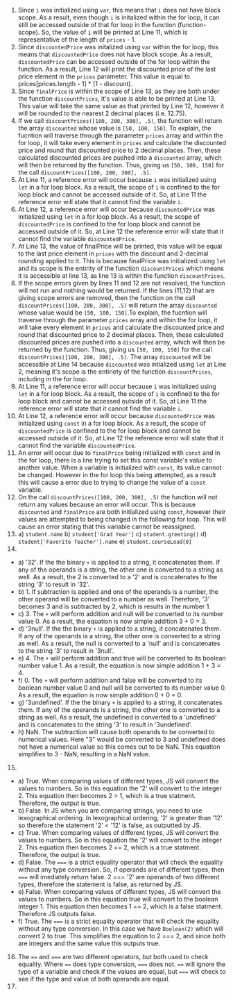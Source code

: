 1) Since `i` was initialized using `var`, this means that `i` does not have block scope. As a result, even though `i` is initalized within the for loop, it can still be accessed outside of that for loop in the function (function-scope). So, the value of `i` will be printed at Line 11, which is representative of the length of `prices` - 1.
2) Since `discountedPrice` was initalized using `var` within the for loop, this means that `discountedPrice` does not have block scope. As a result, `discountedPrice` can be accessed outside of the for loop within the function. As a result, Line 12 will print the discounted price of the last price element in the `prices` parameter. This value is equal to prices[prices.length - 1] * (1 - discount).
3) Since `finalPrice` is within the scope of Line 13, as they are both under the function `discountPrices`, it's value is able to be printed at Line 13. This value will take the same value as that printed by Line 12, however it will be rounded to the nearest 2 decimal places (i.e. 12.75).
4) If we call `discountPrices([100, 200, 300], .5)`, the function will return the array `discounted` whose value is `[50, 100, 150]`. To explain, the fucntion will traverse through the parameter `prices` array and within the for loop, it will take every element in `prices` and calculate the discounted price and round that discounted price to 2 decimal places. Then, these calculated discounted prices are pushed into a `discounted` array, which will then be returned by the function. Thus, giving us `[50, 100, 150]` for the call `discountPrices([100, 200, 300], .5)`.
5) At Line 11, a reference error will occur because `i` was initialized using `let` in a for loop block. As a result, the scope of `i` is confined to the for loop block and cannot be accessed outside of it. So, at Line 11 the reference error will state that it cannot find the variable `i`.
6) At Line 12, a reference error will occur because `discountedPrice` was initialized using `let` in a for loop block. As a result, the scope of `discountedPrice` is confined to the for loop block and cannot be accessed outside of it. So, at Line 12 the reference error will state that it cannot find the variable `discountedPrice`.
7) At Line 13, the value of finalPrice will be printed, this value will be equal to the last price element in `prices` with the discount and 2-decimal rounding applied to it. This is because finalPrice was initialized using `let` and its scope is the entirity of the function `discountPrices` which means it is accessible at line 13, as line 13 is within the function `discountPrices`.
8) If the scope errors given by lines 11 and 12 are not resolved, the function will not run and nothing would be returned. If the lines (11,12) that are giving scope errors are removed, then the function on the call `discountPrices([100, 200, 300], .5)` will return the array `discounted` whose value would be `[50, 100, 150]`.To explain, the fucntion will traverse through the parameter `prices` array and within the for loop, it will take every element in `prices` and calculate the discounted price and round that discounted price to 2 decimal places. Then, these calculated discounted prices are pushed into a `discounted` array, which will then be returned by the function. Thus, giving us `[50, 100, 150]` for the call `discountPrices([100, 200, 300], .5)`. The array `discounted` will be accessible at Line 14 because `discounted` was intialized using `let` at Line 2, meaning it's scope is the entiriety of the function `discountPrices`, including in the for loop. 
9) At Line 11, a reference error will occur because `i` was initialized using `let` in a for loop block. As a result, the scope of `i` is confined to the for loop block and cannot be accessed outside of it. So, at Line 11 the reference error will state that it cannot find the variable `i`.
10) At Line 12, a reference error will occur because `discountedPrice` was initialized using `const` in a for loop block. As a result, the scope of `discountedPrice` is confined to the for loop block and cannot be accessed outside of it. So, at Line 12 the reference error will state that it cannot find the variable `discountedPrice`. 
11) An error will occur due to `finalPrice` being initialized with `const` and in the for loop, there is a line trying to set this const variable's value to another value. When a variable is initialized with `const`, its value cannot be changed. However in the for loop this being attempted, as a result this will cause a error due to trying to change the value of a `const` variable.
12) On the call `discountPrices([100, 200, 300], .5)` the function will not return any values because an error will occur. This is because `discounted` and `finalPrice` are both initialized using `const`, however their values are attempted to being changed in the following for loop. This will cause an error stating that this variable cannot be reassigned. 
13) a) `student.name` b) `student['Grad Year']` c) `student.greeting()` d) `student['Favorite Teacher'].name` e) `student.courseLoad[0]`
14) 
* a) '32'. If the the binary `+` is applied to a string, it concatenates them. If any of the operands is a string, the other one is converted to a string as well. As a result, the 2 is converted to a '2' and is concatenates to the string '3' to result in '32'.
* b) 1. If subtraction is applied and one of the operands is a number, the other operand will be converted to a number as well. Therefore, '3' becomes 3 and is subtracted by 2, which is results in the number 1.
* c) 3. The `+` will perform addition and null will be converted to its number value 0. As a result, the equation is now simple addition 3 + 0 = 3.
* d) '3null'. If the the binary `+` is applied to a string, it concatenates them. If any of the operands is a string, the other one is converted to a string as well. As a result, the null is converted to a 'null' and is concatenates to the string '3' to result in '3null'.
* e) 4. The `+` will perform addition and true will be converted to its boolean number value 1. As a result, the equation is now simple addition 1 + 3 = 4.
* f) 0. The `+` will perform addition and false will be converted to its boolean number value 0 and null will be converted to its number value 0. As a result, the equation is now simple addition 0 + 0 = 0.
* g) '3undefined'. If the the binary `+` is applied to a string, it concatenates them. If any of the operands is a string, the other one is converted to a string as well. As a result, the undefined is converted to a 'undefined' and is concatenates to the string '3' to result in '3undefined'.
* h) NaN. The subtraction will cause both operands to be converted to numerical values. Here "3" would be converted to 3 and undefined does not have a numerical value so this comes out to be NaN. This equation simplifies to 3 - NaN, resulting in a NaN value. 
15)
* a) True. When comparing values of different types, JS will convert the values to numbers. So in this equation the '2' will convert to the integer 2. This equation then becomes 2 > 1, which is a true statment. Therefore, the output is true.
* b) False. In JS when you are comparing strings, you need to use lexographical ordering. In lexographical ordering, '2' is greater than '12' so therefore the statement '2' < '12' is false, as outputted by JS.
* c) True. When comparing values of different types, JS will convert the values to numbers. So in this equation the '2' will convert to the integer 2. This equation then becomes 2 == 2, which is a true statment. Therefore, the output is true.
* d) False. The `===` is a strict equality operator that will check the equality without any type conversion. So, if operands are of different types, then `===` will imediately return false. 2 === '2' are operands of two different types, therefore the statement is false, as returned by JS.
* e) False. When comparing values of different types, JS will convert the values to numbers. So in this equation true will convert to the boolean integer 1. This equation then becomes 1 == 2, which is a false statment. Therefore JS outputs false.
* f) True. The `===` is a strict equality operator that will check the equality without any type conversion. In this case we have `Boolean(2)` which will convert 2 to true. This simplifies the equation to 2 === 2, and since both are integers and the same value this outputs true.
16) The `==` and `===` are two different operators, but both used to check equality. Where `==` does type conversion, `===` does not. `==` will ignore the type of a variable and check if the values are equal, but `===` will check to see if the type and value of both operands are equal. 
17) 

